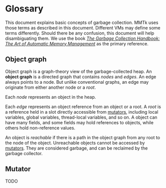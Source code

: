 # Glossary

This document explains basic concepts of garbage collection.  MMTk uses those terms as described in
this document.  Different VMs may define some terms differently.  Should there be any confusion,
this document will help disambiguating them.  We use the book [*The Garbage Collection Handbook: The
Art of Automatic Memory Management*][GCHandbook] as the primary reference.

[GCHandbook]: https://gchandbook.org/

## Object graph

Object graph is a graph-theory view of the garbage-collected heap.  An **object graph** is a
directed graph that contains *nodes* and *edges*.  An edge always points to a node.  But unlike
conventional graphs, an edge may originate from either another node or a *root*.

Each *node* represents an object in the heap.

Each *edge* represents an object reference from an object or a root.  A *root* is a reference held
in a slot directly accessible from [mutators][mutator], including local variables, global variables,
thread-local variables, and so on.  A object can have many fields, and some fields may hold
references to objects, while others hold non-reference values.

An object is *reachable* if there is a path in the object graph from any root to the node of the
object.  Unreachable objects cannot be accessed by [mutators][mutator].  They are considered
garbage, and can be reclaimed by the garbage collector.

[mutator]: #mutator

## Mutator

TODO


<!--
vim: tw=100 ts=4 sw=4 sts=4 et
-->
